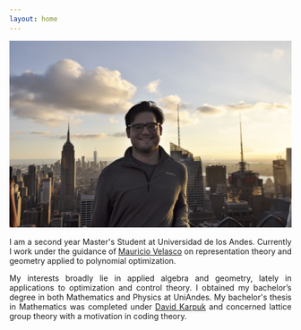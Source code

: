 ```yaml
---
layout: home
---
```


![](assets/images/Me.JPG)

<p align="justify"> I am a second year Master's Student at Universidad de los Andes. Currently I work under the guidance of <a href="http://wwwprof.uniandes.edu.co/~mvelasco/Velasco.html">Mauricio Velasco</a> on representation theory and geometry applied to polynomial optimization. </p>

<p align="justify"> My interests broadly lie in applied algebra and geometry, lately in applications to optimization and control theory. I obtained my bachelor’s degree in both Mathematics and Physics at UniAndes. My bachelor's thesis in Mathematics was completed under <a href="https://sites.google.com/view/davidkarpuk/home">David Karpuk</a> and concerned lattice group theory with a motivation in coding theory. </p>
